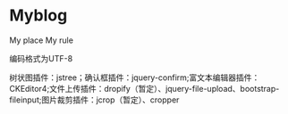 # Myblog
My place My rule

编码格式为UTF-8

树状图插件：jstree；确认框插件：jquery-confirm;富文本编辑器插件：CKEditor4;文件上传插件：dropify（暂定）、jquery-file-upload、bootstrap-fileinput;图片裁剪插件：jcrop（暂定）、cropper
